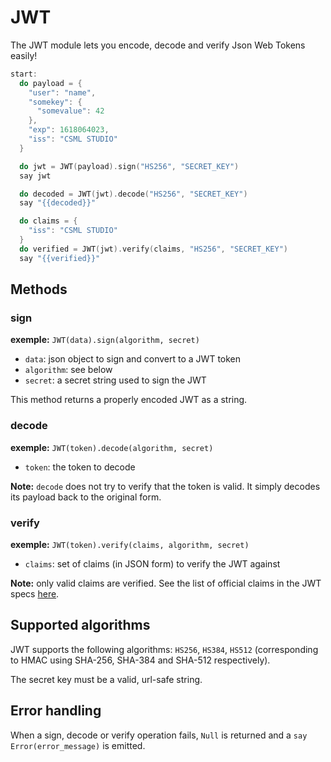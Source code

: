# JWT

The JWT module lets you encode, decode and verify Json Web Tokens easily!

```cpp
start:
  do payload = {
    "user": "name",
    "somekey": {
      "somevalue": 42
    },
    "exp": 1618064023,
    "iss": "CSML STUDIO"
  }

  do jwt = JWT(payload).sign("HS256", "SECRET_KEY")
  say jwt

  do decoded = JWT(jwt).decode("HS256", "SECRET_KEY")
  say "{{decoded}}"

  do claims = {
    "iss": "CSML STUDIO"
  }
  do verified = JWT(jwt).verify(claims, "HS256", "SECRET_KEY")
  say "{{verified}}"
```

## Methods

### sign

**exemple:** `JWT(data).sign(algorithm, secret)`

* `data`: json object to sign and convert to a JWT token
* `algorithm`: see below
* `secret`: a secret string used to sign the JWT

This method returns a properly encoded JWT as a string.

### decode

**exemple:** `JWT(token).decode(algorithm, secret)`

* `token`: the token to decode

**Note:** `decode` does not try to verify that the token is valid. It simply decodes its payload back to the original form.

### verify

**exemple:** `JWT(token).verify(claims, algorithm, secret)`

* `claims`: set of claims \(in JSON form\) to verify the JWT against

**Note:** only valid claims are verified. See the list of official claims in the JWT specs [here](https://www.iana.org/assignments/jwt/jwt.xhtml#claims).

## Supported algorithms

JWT supports the following algorithms: `HS256`, `HS384`, `HS512` \(corresponding to HMAC using SHA-256, SHA-384 and SHA-512 respectively\).

The secret key must be a valid, url-safe string.

## Error handling

When a sign, decode or verify operation fails, `Null` is returned and a `say Error(error_message)` is emitted.



